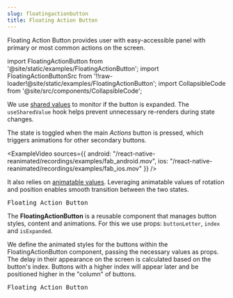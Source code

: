 ```yaml
---
slug: floatingactionbutton
title: Floating Action Button
---
```


Floating Action Button provides user with easy-accessible panel with primary or most common actions on the screen.

import FloatingActionButton from '@site/static/examples/FloatingActionButton';
import FloatingActionButtonSrc from '!!raw-loader!@site/static/examples/FloatingActionButton';
import CollapsibleCode from '@site/src/components/CollapsibleCode';

<InteractiveExample src={FloatingActionButtonSrc} component={FloatingActionButton} />

We use [shared values](/docs/fundamentals/glossary#shared-value) to monitor if the button is expanded. The `useSharedValue` hook helps prevent unnecessary re-renders during state changes.

<CollapsibleCode src={FloatingActionButtonSrc} showLines={[49,52]}/>

The state is toggled when the main _Actions_ button is pressed, which triggers animations for other secondary buttons.

<ExampleVideo
sources={{
    android: "/react-native-reanimated/recordings/examples/fab_android.mov",
    ios: "/react-native-reanimated/recordings/examples/fab_ios.mov"
  }}
/>

It also relies on [animatable values](/docs/fundamentals/glossary#animatable-value). Leveraging animatable values of rotation and position enables smooth transition between the two states.

<samp id="FloatingActionButton">Floating Action Button</samp>

<CollapsibleCode src={FloatingActionButtonSrc} showLines={[55,67]}/>

The **FloatingActionButton** is a reusable component that manages button styles, content and animations. For this we use props: `buttonLetter`, `index` and `isExpanded`.

<CollapsibleCode src={FloatingActionButtonSrc} showLines={[21,46]}/>

We define the animated styles for the buttons within the FloatingActionButton component, passing the necessary values as props. The delay in their appearance on the screen is calculated based on the button's index. Buttons with a higher index will appear later and be positioned higher in the "column" of buttons.

<samp id="FloatingActionButton">Floating Action Button</samp>

<CollapsibleCode src={FloatingActionButtonSrc} showLines={[22,46]}/>
